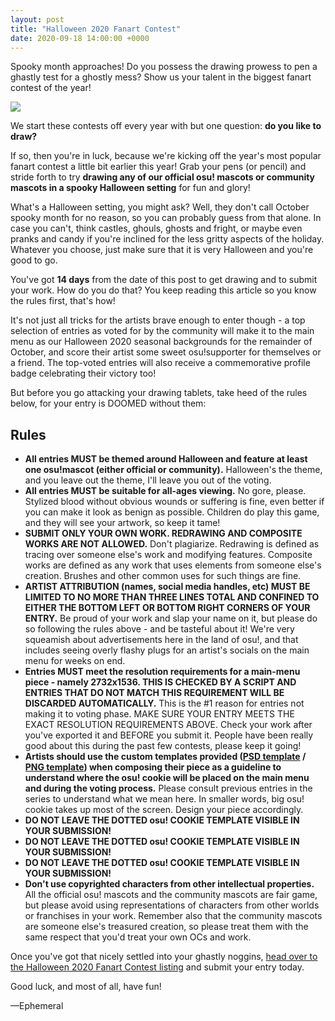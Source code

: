 ```yaml
---
layout: post
title: "Halloween 2020 Fanart Contest"
date: 2020-09-18 14:00:00 +0000
---
```


Spooky month approaches! Do you possess the drawing prowess to pen a ghastly test for a ghostly mess? Show us your talent in the biggest fanart contest of the year!

![](https://assets.ppy.sh/contests/112/header.jpg)

We start these contests off every year with but one question: **do you like to draw?**

If so, then you're in luck, because we're kicking off the year's most popular fanart contest a little bit earlier this year! Grab your pens (or pencil) and stride forth to try **drawing any of our official osu! mascots or community mascots in a spooky Halloween setting** for fun and glory!

What's a Halloween setting, you might ask? Well, they don't call October spooky month for no reason, so you can probably guess from that alone. In case you can't, think castles, ghouls, ghosts and fright, or maybe even pranks and candy if you're inclined for the less gritty aspects of the holiday. Whatever you choose, just make sure that it is very Halloween and you're good to go.

You've got **14 days** from the date of this post to get drawing and to submit your work. How do you do that? You keep reading this article so you know the rules first, that's how!

It's not just all tricks for the artists brave enough to enter though - a top selection of entries as voted for by the community will make it to the main menu as our Halloween 2020 seasonal backgrounds for the remainder of October, and score their artist some sweet osu!supporter for themselves or a friend. The top-voted entries will also receive a commemorative profile badge celebrating their victory too!

But before you go attacking your drawing tablets, take heed of the rules below, for your entry is DOOMED without them:

## Rules

- **All entries MUST be themed around Halloween and feature at least one osu!mascot (either official or community).** Halloween's the theme, and you leave out the theme, I'll leave you out of the voting.
- **All entries MUST be suitable for all-ages viewing.** No gore, please. Stylized blood without obvious wounds or suffering is fine, even better if you can make it look as benign as possible. Children do play this game, and they will see your artwork, so keep it tame!
- **SUBMIT ONLY YOUR OWN WORK. REDRAWING AND COMPOSITE WORKS ARE NOT ALLOWED.** Don't plagiarize. Redrawing is defined as tracing over someone else's work and modifying features. Composite works are defined as any work that uses elements from someone else's creation. Brushes and other common uses for such things are fine.
- **ARTIST ATTRIBUTION (names, social media handles, etc) MUST BE LIMITED TO NO MORE THAN THREE LINES TOTAL AND CONFINED TO EITHER THE BOTTOM LEFT OR BOTTOM RIGHT CORNERS OF YOUR ENTRY.** Be proud of your work and slap your name on it, but please do so following the rules above - and be tasteful about it! We're very squeamish about advertisements here in the land of osu!, and that includes seeing overly flashy plugs for an artist's socials on the main menu for weeks on end.
- **Entries MUST meet the resolution requirements for a main-menu piece - namely 2732x1536. THIS IS CHECKED BY A SCRIPT AND ENTRIES THAT DO NOT MATCH THIS REQUIREMENT WILL BE DISCARDED AUTOMATICALLY.** This is the #1 reason for entries not making it to voting phase. MAKE SURE YOUR ENTRY MEETS THE EXACT RESOLUTION REQUIREMENTS ABOVE. Check your work after you've exported it and BEFORE you submit it. People have been really good about this during the past few contests, please keep it going!
- **Artists should use the custom templates provided ([PSD template](https://assets.ppy.sh/events/fanart/templates/osu%21%20main%20menu%202732x1536.psd?2017) / [PNG template](https://assets.ppy.sh/events/fanart/templates/osu%21%20main%20menu%202732x1536.png?2017)) when composing their piece as a guideline to understand where the osu! cookie will be placed on the main menu and during the voting process.** Please consult previous entries in the series to understand what we mean here. In smaller words, big osu! cookie takes up most of the screen. Design your piece accordingly.
- **DO NOT LEAVE THE DOTTED osu! COOKIE TEMPLATE VISIBLE IN YOUR SUBMISSION!**
- **DO NOT LEAVE THE DOTTED osu! COOKIE TEMPLATE VISIBLE IN YOUR SUBMISSION!**
- **DO NOT LEAVE THE DOTTED osu! COOKIE TEMPLATE VISIBLE IN YOUR SUBMISSION!**
- **Don't use copyrighted characters from other intellectual properties.** All the official osu! mascots and the community mascots are fair game, but please avoid using representations of characters from other worlds or franchises in your work. Remember also that the community mascots are someone else's treasured creation, so please treat them with the same respect that you'd treat your own OCs and work.

Once you've got that nicely settled into your ghastly noggins, [head over to the Halloween 2020 Fanart Contest listing](https://osu.ppy.sh/community/contests/112) and submit your entry today.

Good luck, and most of all, have fun!

—Ephemeral
